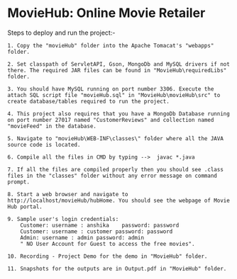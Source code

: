 # MovieHub: Online Movie Retailer

Steps to deploy and run the project:-

	1. Copy the "movieHub" folder into the Apache Tomacat's "webapps" folder.

	2. Set classpath of ServletAPI, Gson, MongoDb and MySQL drivers if not there. The required JAR files can be found in "MovieHub\requiredLibs" folder.

	3. You should have MySQL running on port number 3306. Execute the attach SQL script file "movieHub.sql" in "MovieHub\movieHub\src" to create database/tables required to run the project.

	4. This project also requires that you have a MongoDb Database running on port number 27017 named "CustomerReviews" and collection named "movieFeed" in the database.

	5. Navigate to "movieHub\WEB-INF\classes\" folder where all the JAVA source code is located. 

	6. Compile all the files in CMD by typing -->  javac *.java

	7. If all the files are compiled properly then you should see .class files in the "classes" folder without any error message on command prompt.

	8. Start a web browser and navigate to http://localhost/movieHub/hubHome. You should see the webpage of Movie Hub portal.

	9. Sample user's login credentials:
		Customer: username : anshika	password: password
		Customer: username : customer password: password
		Admin: username : admin password: admin
		" NO User Account for Guest to access the free movies".

	10. Recording - Project Demo for the demo in "MovieHub" folder.

	11. Snapshots for the outputs are in Output.pdf in "MovieHub" folder.

